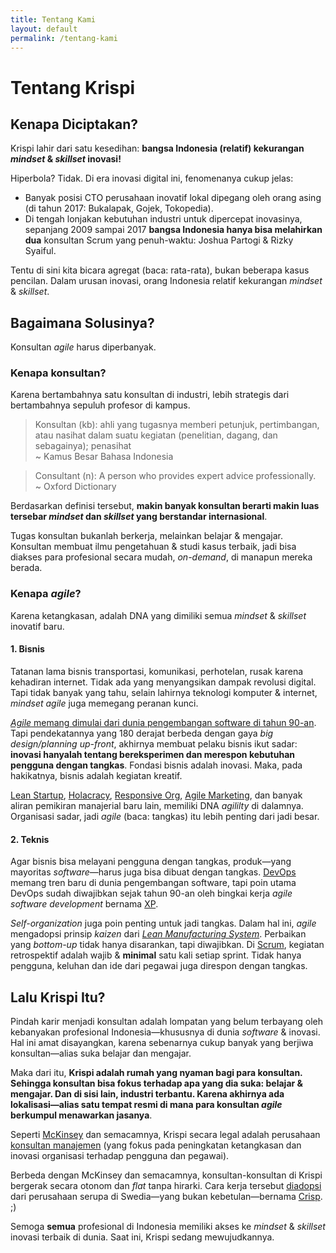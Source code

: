 ```yaml
---
title: Tentang Kami
layout: default
permalink: /tentang-kami
---
```


# Tentang Krispi

## Kenapa Diciptakan?

Krispi lahir dari satu kesedihan: **bangsa Indonesia (relatif) kekurangan *mindset* & *skillset* inovasi!**

Hiperbola? Tidak. Di era inovasi digital ini, fenomenanya cukup jelas:

- Banyak posisi CTO perusahaan inovatif lokal dipegang oleh orang asing (di tahun 2017: Bukalapak, Gojek, Tokopedia).
- Di tengah lonjakan kebutuhan industri untuk dipercepat inovasinya, sepanjang 2009 sampai 2017 **bangsa Indonesia hanya bisa melahirkan dua** konsultan Scrum yang penuh-waktu: Joshua Partogi & Rizky Syaiful.

Tentu di sini kita bicara agregat (baca: rata-rata), bukan beberapa kasus pencilan. Dalam urusan inovasi, orang Indonesia relatif kekurangan *mindset* & *skillset*.

## Bagaimana Solusinya?

Konsultan *agile* harus diperbanyak.

### Kenapa konsultan?

Karena bertambahnya satu konsultan di industri, lebih strategis dari bertambahnya sepuluh profesor di kampus.

> Konsultan (kb): ahli yang tugasnya memberi petunjuk, pertimbangan, atau nasihat dalam suatu kegiatan (penelitian, dagang, dan sebagainya); penasihat  
> ~ Kamus Besar Bahasa Indonesia

> Consultant (n): A person who provides expert advice professionally.  
> ~ Oxford Dictionary

Berdasarkan definisi tersebut, **makin banyak konsultan berarti makin luas tersebar *mindset* dan *skillset* yang berstandar internasional**.

Tugas konsultan bukanlah berkerja, melainkan belajar & mengajar. Konsultan membuat ilmu pengetahuan & studi kasus terbaik, jadi bisa diakses para profesional secara mudah, *on-demand*, di manapun mereka berada.

### Kenapa *agile*?<a name="kenapa-agile"></a>

Karena ketangkasan, adalah DNA yang dimiliki semua *mindset* & *skillset* inovatif baru. 

#### 1. Bisnis

Tatanan lama bisnis transportasi, komunikasi, perhotelan, rusak karena kehadiran internet. Tidak ada yang menyangsikan dampak revolusi digital. Tapi tidak banyak yang tahu, selain lahirnya teknologi komputer & internet, *mindset agile* juga memegang peranan kunci.

[*Agile* memang dimulai dari dunia pengembangan software di tahun 90-an](http://agilemanifesto.org/). Tapi pendekatannya yang 180 derajat berbeda dengan gaya *big design/planning up-front*, akhirnya membuat pelaku bisnis ikut sadar: **inovasi hanyalah tentang bereksperimen dan merespon kebutuhan pengguna dengan tangkas**. Fondasi bisnis adalah inovasi. Maka, pada hakikatnya, bisnis adalah kegiatan kreatif. 

[Lean Startup](http://theleanstartup.com/), [Holacracy](http://www.holacracy.org/), [Responsive Org](http://www.responsive.org/manifesto), [Agile Marketing](http://agilemarketingmanifesto.org/), dan banyak aliran pemikiran manajerial baru lain, memiliki DNA *agililty* di dalamnya. Organisasi sadar, jadi *agile* (baca: tangkas) itu lebih penting dari jadi besar.

#### 2. Teknis

Agar bisnis bisa melayani pengguna dengan tangkas, produk&mdash;yang mayoritas *software*&mdash;harus juga bisa dibuat dengan tangkas. [DevOps](https://en.wikipedia.org/wiki/DevOps) memang tren baru di dunia pengembangan software, tapi poin utama DevOps sudah diwajibkan sejak tahun 90-an oleh bingkai kerja *agile software development* bernama [XP](http://www.extremeprogramming.org/).

*Self-organization* juga poin penting untuk jadi tangkas. Dalam hal ini, *agile* mengadopsi prinsip *kaizen* dari [*Lean Manufacturing System*](https://en.wikipedia.org/wiki/Lean_manufacturing). Perbaikan yang *bottom-up* tidak hanya disarankan, tapi diwajibkan. Di [Scrum](http://www.scrumguides.org/), kegiatan retrospektif adalah wajib & **minimal** satu kali setiap sprint. Tidak hanya pengguna, keluhan dan ide dari pegawai juga direspon dengan tangkas.

## Lalu Krispi Itu?

Pindah karir menjadi konsultan adalah lompatan yang belum terbayang oleh kebanyakan profesional Indonesia&mdash;khususnya di dunia *software* & inovasi. Hal ini amat disayangkan, karena sebenarnya cukup banyak yang berjiwa konsultan&mdash;alias suka belajar dan mengajar.

Maka dari itu, **Krispi adalah rumah yang nyaman bagi para konsultan. Sehingga konsultan bisa fokus terhadap apa yang dia suka: belajar & mengajar. Dan di sisi lain, industri terbantu. Karena akhirnya ada lokalisasi&mdash;alias satu tempat resmi di mana para konsultan *agile* berkumpul menawarkan jasanya**.

Seperti [McKinsey](https://en.wikipedia.org/wiki/McKinsey_%26_Company) dan semacamnya, Krispi secara legal adalah perusahaan [konsultan manajemen](https://en.wikipedia.org/wiki/Management_consulting) (yang fokus pada peningkatan ketangkasan dan inovasi organisasi terhadap pengguna dan pegawai).

Berbeda dengan McKinsey dan semacamnya, konsultan-konsultan di Krispi bergerak secara otonom dan *flat* tanpa hirarki. Cara kerja tersebut [diadopsi](http://dna.crisp.se/docs/index.html) dari perusahaan serupa di Swedia&mdash;yang bukan kebetulan&mdash;bernama [Crisp](https://www.crisp.se). ;)

Semoga **semua** profesional di Indonesia memiliki akses ke *mindset* & *skillset* inovasi terbaik di dunia. Saat ini, Krispi sedang mewujudkannya.

